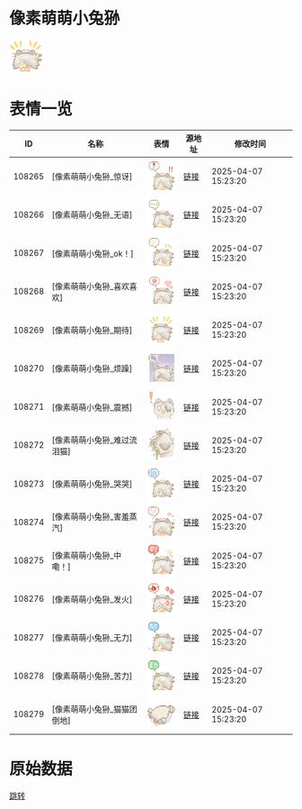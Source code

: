 # 像素萌萌小兔狲

<img src="./cover.png" height="60" alt="cover" />

# 表情一览

|ID|名称|表情|源地址|修改时间|
|----|----|----|----|----|
|108265|[像素萌萌小兔狲_惊讶]|<img src="./pic/108265_%5B像素萌萌小兔狲_惊讶%5D.png" height="60" alt="惊讶"/>|[链接](https://i0.hdslb.com/bfs/garb/20d0dfdc658af4822a5445bc6c6cd39f14987c2a.png)|2025-04-07 15:23:20|
|108266|[像素萌萌小兔狲_无语]|<img src="./pic/108266_%5B像素萌萌小兔狲_无语%5D.png" height="60" alt="无语"/>|[链接](https://i0.hdslb.com/bfs/garb/e668bc4c1ed2d75748abe1f371cd4d58a4945da2.png)|2025-04-07 15:23:20|
|108267|[像素萌萌小兔狲_ok！]|<img src="./pic/108267_%5B像素萌萌小兔狲_ok！%5D.png" height="60" alt="ok！"/>|[链接](https://i0.hdslb.com/bfs/garb/2d9ae99fbc40734ad05b0e860c94a73a36a03183.png)|2025-04-07 15:23:20|
|108268|[像素萌萌小兔狲_喜欢喜欢]|<img src="./pic/108268_%5B像素萌萌小兔狲_喜欢喜欢%5D.png" height="60" alt="喜欢喜欢"/>|[链接](https://i0.hdslb.com/bfs/garb/416752b4dcf79e26454a89d5ce4888502b4fd419.png)|2025-04-07 15:23:20|
|108269|[像素萌萌小兔狲_期待]|<img src="./pic/108269_%5B像素萌萌小兔狲_期待%5D.png" height="60" alt="期待"/>|[链接](https://i0.hdslb.com/bfs/garb/b089d464185071fbbf44710101ce3fbdec99a9d1.png)|2025-04-07 15:23:20|
|108270|[像素萌萌小兔狲_烦躁]|<img src="./pic/108270_%5B像素萌萌小兔狲_烦躁%5D.png" height="60" alt="烦躁"/>|[链接](https://i0.hdslb.com/bfs/garb/76c2443a2446c3ab1d5ca18a943c0f7206c3ef7f.png)|2025-04-07 15:23:20|
|108271|[像素萌萌小兔狲_震撼]|<img src="./pic/108271_%5B像素萌萌小兔狲_震撼%5D.png" height="60" alt="震撼"/>|[链接](https://i0.hdslb.com/bfs/garb/f37d437e6904f0ec7716793b9d38cf1be900a3aa.png)|2025-04-07 15:23:20|
|108272|[像素萌萌小兔狲_难过流泪猫]|<img src="./pic/108272_%5B像素萌萌小兔狲_难过流泪猫%5D.png" height="60" alt="难过流泪猫"/>|[链接](https://i0.hdslb.com/bfs/garb/6e35ba6304098b0d2a2d0568af2fb7ea66346937.png)|2025-04-07 15:23:20|
|108273|[像素萌萌小兔狲_哭哭]|<img src="./pic/108273_%5B像素萌萌小兔狲_哭哭%5D.png" height="60" alt="哭哭"/>|[链接](https://i0.hdslb.com/bfs/garb/7c9ae02bf0e575ada0fc8f22df7ddf0de839ef66.png)|2025-04-07 15:23:20|
|108274|[像素萌萌小兔狲_害羞蒸汽]|<img src="./pic/108274_%5B像素萌萌小兔狲_害羞蒸汽%5D.png" height="60" alt="害羞蒸汽"/>|[链接](https://i0.hdslb.com/bfs/garb/d6d05612998076e6e332dcd6265c33113f2a0990.png)|2025-04-07 15:23:20|
|108275|[像素萌萌小兔狲_中嘞！]|<img src="./pic/108275_%5B像素萌萌小兔狲_中嘞！%5D.png" height="60" alt="中嘞！"/>|[链接](https://i0.hdslb.com/bfs/garb/32c12f7e56a0b4ef3be9d5d1529bfcaa3353bc1a.png)|2025-04-07 15:23:20|
|108276|[像素萌萌小兔狲_发火]|<img src="./pic/108276_%5B像素萌萌小兔狲_发火%5D.png" height="60" alt="发火"/>|[链接](https://i0.hdslb.com/bfs/garb/8c661bb53095e21b552dd8ebf328cce3f0e33639.png)|2025-04-07 15:23:20|
|108277|[像素萌萌小兔狲_无力]|<img src="./pic/108277_%5B像素萌萌小兔狲_无力%5D.png" height="60" alt="无力"/>|[链接](https://i0.hdslb.com/bfs/garb/f34c190fa7bcbacaa646c1a86b34c5d14cf4f7c1.png)|2025-04-07 15:23:20|
|108278|[像素萌萌小兔狲_苦力]|<img src="./pic/108278_%5B像素萌萌小兔狲_苦力%5D.png" height="60" alt="苦力"/>|[链接](https://i0.hdslb.com/bfs/garb/9ae1451546fe15e14ddbae93b99112408341ce1b.png)|2025-04-07 15:23:20|
|108279|[像素萌萌小兔狲_猫猫团倒地]|<img src="./pic/108279_%5B像素萌萌小兔狲_猫猫团倒地%5D.png" height="60" alt="猫猫团倒地"/>|[链接](https://i0.hdslb.com/bfs/garb/3aaaf3d304008c98842d11952aac98eeb48e9e03.png)|2025-04-07 15:23:20|

# 原始数据

[跳转](./raw.json)

